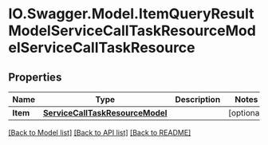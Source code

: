 # IO.Swagger.Model.ItemQueryResultModelServiceCallTaskResourceModelServiceCallTaskResource
## Properties

Name | Type | Description | Notes
------------ | ------------- | ------------- | -------------
**Item** | [**ServiceCallTaskResourceModel**](ServiceCallTaskResourceModel.md) |  | [optional] 

[[Back to Model list]](../README.md#documentation-for-models) [[Back to API list]](../README.md#documentation-for-api-endpoints) [[Back to README]](../README.md)


